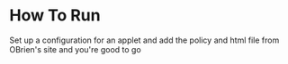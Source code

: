 # How To Run
Set up a configuration for an applet and add the policy and html file from OBrien's site and you're good to go
